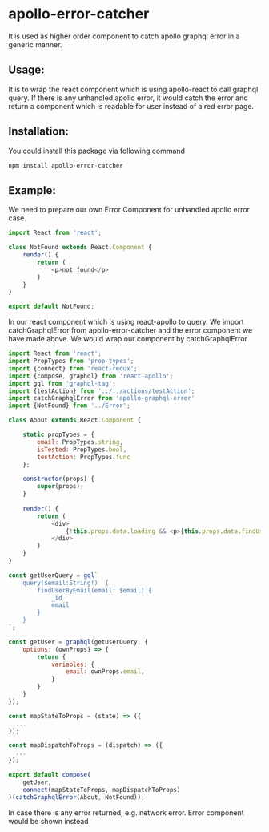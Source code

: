 # apollo-error-catcher
It is used as higher order component to catch apollo graphql error in a generic manner.

## Usage:
It is to wrap the react component which is using apollo-react to call graphql query. 
If there is any unhandled apollo error, it would catch the error and return a component which
is readable for user instead of a red error page. 

## Installation:
You could install this package via following command
```javascript
npm install apollo-error-catcher
```

## Example:

We need to prepare our own Error Component for unhandled apollo error case.

```javascript
import React from 'react';

class NotFound extends React.Component {
    render() {
        return (
            <p>not found</p>
        )
    }
}

export default NotFound;
```

In our react component which is using react-apollo to query. We import catchGraphqlError from apollo-error-catcher and the error 
component we have made above. We would wrap our component by catchGraphqlError

```javascript
import React from 'react';
import PropTypes from 'prop-types';
import {connect} from 'react-redux';
import {compose, graphql} from 'react-apollo';
import gql from 'graphql-tag';
import {testAction} from '../../actions/testAction';
import catchGraphqlError from 'apollo-graphql-error'
import {NotFound} from '../Error';

class About extends React.Component {

    static propTypes = {
        email: PropTypes.string,
        isTested: PropTypes.bool,
        testAction: PropTypes.func
    };

    constructor(props) {
        super(props);
    }
    
    render() {
        return (
            <div>
                {!this.props.data.loading && <p>{this.props.data.findUserByEmail.email}</p>}
            </div>
        )
    }
}

const getUserQuery = gql`
    query($email:String!)  {
        findUserByEmail(email: $email) {
            _id
            email
        }
    }
`;

const getUser = graphql(getUserQuery, {
    options: (ownProps) => {
        return {
            variables: {
                email: ownProps.email,
            }
        }
    }
});

const mapStateToProps = (state) => ({
  ...
});

const mapDispatchToProps = (dispatch) => ({
  ...
});

export default compose(
    getUser,
    connect(mapStateToProps, mapDispatchToProps)
)(catchGraphqlError(About, NotFound));
```

In case there is any error returned, e.g. network error. Error component would be shown instead
